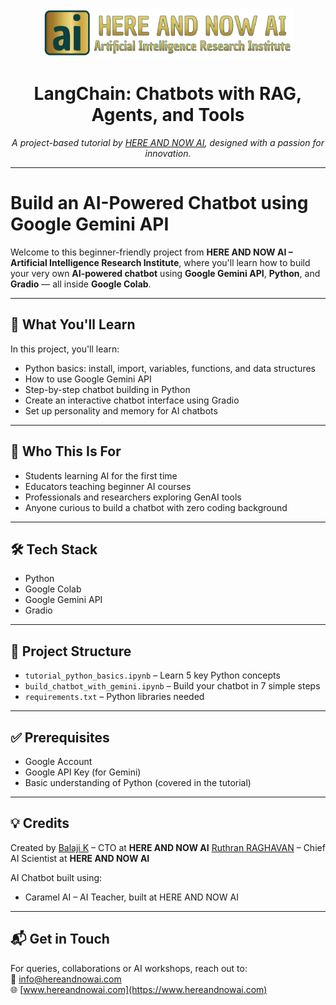 <p align="center">
  <a href="https://hereandnowai.com" target="_blank">
    <img src="https://raw.githubusercontent.com/hereandnowai/images/refs/heads/main/logos/HNAI%20Title%20-Teal%20%26%20Golden%20Logo%20-%20DESIGN%203%20-%20Raj-07.png" alt="HERE AND NOW AI Logo" width="400"/>
  </a>
</p>

<h1 align="center">LangChain: Chatbots with RAG, Agents, and Tools</h1>

<p align="center">
  <em>A project-based tutorial by <a href="https://hereandnowai.com" target="_blank">HERE AND NOW AI</a>, designed with a passion for innovation.</em>
</p>

---

# Build an AI-Powered Chatbot using Google Gemini API

Welcome to this beginner-friendly project from **HERE AND NOW AI – Artificial Intelligence Research Institute**, where you'll learn how to build your very own **AI-powered chatbot** using **Google Gemini API**, **Python**, and **Gradio** — all inside **Google Colab**.

---

## 🚀 What You'll Learn

In this project, you'll learn:

- Python basics: install, import, variables, functions, and data structures
- How to use Google Gemini API
- Step-by-step chatbot building in Python
- Create an interactive chatbot interface using Gradio
- Set up personality and memory for AI chatbots

---

## 🧠 Who This Is For

- Students learning AI for the first time  
- Educators teaching beginner AI courses  
- Professionals and researchers exploring GenAI tools  
- Anyone curious to build a chatbot with zero coding background  

---

## 🛠 Tech Stack

- Python
- Google Colab
- Google Gemini API
- Gradio

---

## 📁 Project Structure

- `tutorial_python_basics.ipynb` – Learn 5 key Python concepts
- `build_chatbot_with_gemini.ipynb` – Build your chatbot in 7 simple steps
- `requirements.txt` – Python libraries needed

---

## ✅ Prerequisites

- Google Account
- Google API Key (for Gemini)
- Basic understanding of Python (covered in the tutorial)

---

## 💡 Credits

Created by
[Balaji K](https://www.linkedin.com/in/balaji-kamalakkannan/) – CTO at **HERE AND NOW AI**
[Ruthran RAGHAVAN](https://www.linkedin.com/in/ruthranraghavan/) – Chief AI Scientist at **HERE AND NOW AI**

AI Chatbot built using:
- Caramel AI – AI Teacher, built at HERE AND NOW AI

---

## 📬 Get in Touch

For queries, collaborations or AI workshops, reach out to:  
📩 info@hereandnowai.com  
🌐 [www.hereandnowai.com](https://www.hereandnowai.com)
